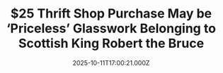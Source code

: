 ---
title: "$25 Thrift Shop Purchase May be ‘Priceless’ Glasswork Belonging to Scottish King Robert the Bruce"
date: 2025-10-11T17:00:21.000Z
category: Human Kindness
externalLink: "https://www.goodnewsnetwork.org/25-thrift-shop-purchase-revealed-to-be-priceless-glasswork-belonging-to-king-robert-the-bruce/"
image: ""
excerpt: "An antique dealer who bought a stained glass window in a Scottish thrift shop for $25 says it belonged to King Robert I, popularly known as Robert the Bruce from the 1300s. Richard Drummond spotted the colorful glass for sale in Moffat, Scotland, and was told it had been discovered in an old house in […] The post $25 Thrift…"
---